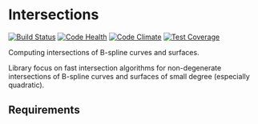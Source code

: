 Intersections
==============

[![Build Status](https://travis-ci.org/GeoMop/Intersections.svg?branch=master)](https://travis-ci.org/GeoMop/Intersections)
[![Code Health](https://landscape.io/github/GeoMop/Intersections/master/landscape.svg?style=flat)](https://landscape.io/github/GeoMop/Intersections/master)
[![Code Climate](https://codeclimate.com/github/GeoMop/Intersections/badges/gpa.svg)](https://codeclimate.com/github/GeoMop/Intersections)
[![Test Coverage](https://codeclimate.com/github/GeoMop/Intersections/badges/coverage.svg)](https://codeclimate.com/github/GeoMop/Intersections/coverage)


Computing intersections of B-spline curves and surfaces.

Library focus on fast intersection algorithms for non-degenerate intersections of B-spline curves and surfaces
of small degree (especially quadratic). 

Requirements
------------
